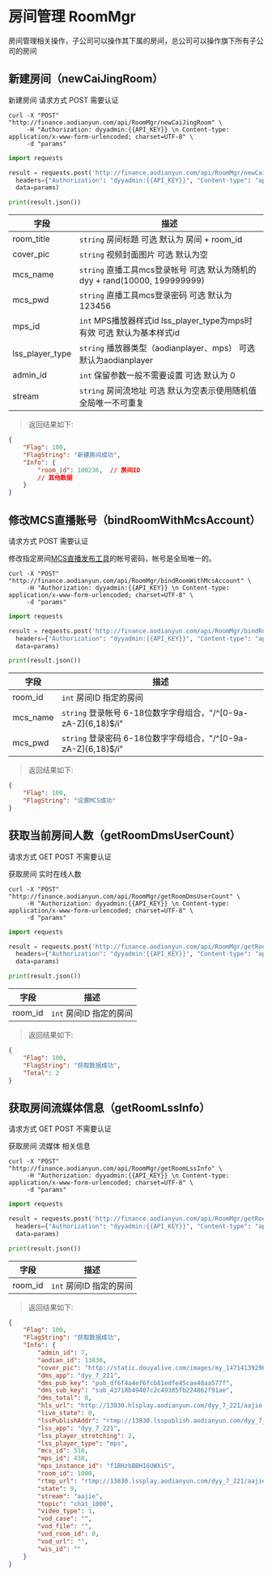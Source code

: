# 房间管理 RoomMgr

房间管理相关操作，子公司可以操作其下属的房间，总公司可以操作旗下所有子公司的房间

## 新建房间（newCaiJingRoom）

新建房间 请求方式 POST 需要认证

```shell
curl -X "POST" "http://finance.aodianyun.com/api/RoomMgr/newCaiJingRoom" \
     -H "Authorization: dyyadmin:{{API_KEY}} \n Content-type: application/x-www-form-urlencoded; charset=UTF-8" \
     -d "params"
```

```python
import requests

result = requests.post('http://finance.aodianyun.com/api/RoomMgr/newCaiJingRoom',
  headers={"Authorization": "dyyadmin:{{API_KEY}}", "Content-type": "application/x-www-form-urlencoded; charset=UTF-8"},
  data=params)

print(result.json())
```

| 字段                 | 描述                                          |
| -------------------- | ------------------------------------------------ |
| room_title          | `string`  房间标题 可选  默认为 房间 + room_id              |
| cover_pic           | `string`  视频封面图片  可选  默认为空             |
| mcs_name          | `string`  直播工具mcs登录帐号  可选  默认为随机的 dyy + rand(10000, 199999999)              |
| mcs_pwd           | `string`  直播工具mcs登录密码  可选  默认为123456               |
| mps_id             |  `int`  MPS播放器样式id lss_player_type为mps时有效  可选  默认为基本样式id     |
| lss_player_type       | `string` 播放器类型（aodianplayer、mps） 可选 默认为aodianplayer        |
| admin_id           | `int`  保留参数一般不需要设置 可选 默认为 0        |
| stream             | `string`  房间流地址 可选 默认为空表示使用随机值 全局唯一不可重复                     |

> 返回结果如下:

```json
{
    "Flag": 100,
    "FlagString": "新建房间成功",
    "Info": {
        "room_id": 100236,  // 房间ID
        // 其他数据
    }
}
```

## 修改MCS直播账号（bindRoomWithMcsAccount）

请求方式 POST 需要认证

修改指定房间[MCS直播发布工具](http://www.aodianyun.com/aodianyun_doc/298)的帐号密码，帐号是全局唯一的。

```shell
curl -X "POST" "http://finance.aodianyun.com/api/RoomMgr/bindRoomWithMcsAccount" \
     -H "Authorization: dyyadmin:{{API_KEY}} \n Content-type: application/x-www-form-urlencoded; charset=UTF-8" \
     -d "params"
```

```python
import requests

result = requests.post('http://finance.aodianyun.com/api/RoomMgr/bindRoomWithMcsAccount',
  headers={"Authorization": "dyyadmin:{{API_KEY}}", "Content-type": "application/x-www-form-urlencoded; charset=UTF-8"},
  data=params)

print(result.json())
```

| 字段                 | 描述                                          |
| ---------------------- | ------------------------------------------------ |
| room_id             | `int`  房间ID 指定的房间                        |
| mcs_name           | `string`  登录帐号  6-18位数字字母组合，"/^[0-9a-zA-Z]{6,18}$/i"     |
| mcs_pwd            | `string`   登录密码  6-18位数字字母组合，"/^[0-9a-zA-Z]{6,18}$/i"          |

> 返回结果如下:

```json
{
    "Flag": 100,
    "FlagString": "设置MCS成功"
}
```

## 获取当前房间人数（getRoomDmsUserCount）

请求方式 GET POST 不需要认证

获取房间 实时在线人数

```shell
curl -X "POST" "http://finance.aodianyun.com/api/RoomMgr/getRoomDmsUserCount" \
     -H "Authorization: dyyadmin:{{API_KEY}} \n Content-type: application/x-www-form-urlencoded; charset=UTF-8" \
     -d "params"
```

```python
import requests

result = requests.post('http://finance.aodianyun.com/api/RoomMgr/getRoomDmsUserCount',
  headers={"Authorization": "dyyadmin:{{API_KEY}}", "Content-type": "application/x-www-form-urlencoded; charset=UTF-8"},
  data=params)

print(result.json())
```

| 字段                 | 描述                                          |
| ---------------------- | ------------------------------------------------ |
| room_id             | `int`  房间ID 指定的房间                        |

> 返回结果如下:


```json
{
    "Flag": 100,
    "FlagString": "获取数据成功",
    "Total": 2
}
```

## 获取房间流媒体信息（getRoomLssInfo）

请求方式 GET POST 不需要认证

获取房间 流媒体 相关信息

```shell
curl -X "POST" "http://finance.aodianyun.com/api/RoomMgr/getRoomLssInfo" \
     -H "Authorization: dyyadmin:{{API_KEY}} \n Content-type: application/x-www-form-urlencoded; charset=UTF-8" \
     -d "params"
```

```python
import requests

result = requests.post('http://finance.aodianyun.com/api/RoomMgr/getRoomLssInfo',
  headers={"Authorization": "dyyadmin:{{API_KEY}}", "Content-type": "application/x-www-form-urlencoded; charset=UTF-8"},
  data=params)

print(result.json())
```

| 字段                 | 描述                                          |
| ---------------------- | ------------------------------------------------ |
| room_id             | `int`  房间ID 指定的房间                        |

> 返回结果如下:

```json
{
    "Flag": 100,
    "FlagString": "获取数据成功",
    "Info": {
        "admin_id": 7,
        "aodian_id": 13830,
        "cover_pic": "http://static.douyalive.com/images/my_147141392965877.png",
        "dms_app": "dyy_7_221",
        "dms_pub_key": "pub_df6f4a4ef6fcb81edfe45cae48aa577f",
        "dms_sub_key": "sub_43718b49407c2c49385fb224862f91ae",
        "dms_total": 0,
        "hls_url": "http://13830.hlsplay.aodianyun.com/dyy_7_221/aajie.m3u8",
        "live_state": 0,
        "lssPublishAddr": "rtmp://13830.lsspublish.aodianyun.com/dyy_7_221/aajie",
        "lss_app": "dyy_7_221",
        "lss_player_stretching": 2,
        "lss_player_type": "mps",
        "mcs_id": 518,
        "mps_id": 438,
        "mps_instance_id": "f1BHzbBBH16UWXiS",
        "room_id": 1000,
        "rtmp_url": "rtmp://13830.lssplay.aodianyun.com/dyy_7_221/aajie",
        "state": 9,
        "stream": "aajie",
        "topic": "chat_1000",
        "video_type": 1,
        "vod_case": "",
        "vod_file": "",
        "vod_room_id": 0,
        "vod_url": "",
        "wis_id": ""
    }
}
```